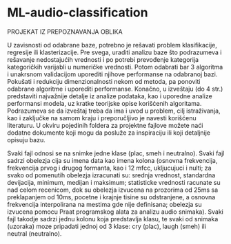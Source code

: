 # ML-audio-classification

PROJEKAT IZ PREPOZNAVANJA OBLIKA

U zavisnosti od odabrane baze, potrebno je rešavati problem klasifikacije, regresije ili klasterizacije. Pre 
svega, uraditi analizu baze što podrazumeva i rešavanje nedostajućih vrednosti i po potrebi prevođenje 
kategorija kategoričkih varijabli u numeričke vrednosti. Potom odabrati bar 3 algoritma i unakrsnom 
validacijom uporediti njihove performanse na odabranoj bazi. Pokušati i redukciju dimenzionalnosti
nekom od metoda, pa ponoviti odabrane algoritme i uporediti performanse. Konačno, u izveštaju (do 4 
str.) predstaviti najvažnije detalje iz analize podataka, kao i uporedne analize performansi modela, uz 
kratke teorijske opise korišćenih algoritama. Podrazumeva se da izveštaj treba da ima i uvod u problem, 
cilj istraživanja, kao i zaključke na samom kraju i preporučljivo je navesti korišćenu literaturu. U okviru
pojedinih foldera za projektne fajlove možete naći dodatne dokumente koji mogu da posluže za inspiraciju
ili koji detaljnije opisuju bazu.

Svaki fajl odnosi se na snimke jedne klase (plac, smeh i neutralno). Svaki fajl sadrzi obelezja cija su imena 
data kao imena kolona (osnovna frekvencija, frekvencija prvog i drugog formanta, kao i 12 mfcc, ukljucujuci i nulti;
za svako od pomenutih obelezja izracunati su: srednja vrednost, standardna devijacija, minimum, medijan i maksimum;
statisticke vrednosti racunate su nad celom recenicom, dok su obelezja izvucena na prozorima od 25ms sa preklapanjem
od 10ms, pocetne i krajnje tisine su odstranjene, a osnovna frekvencija interpolirana na mestima gde nije definisana;
obelezja su izvucena pomocu Praat programskog alata za analizu audio snimaka).
Svaki fajl takodje sadrzi jednu kolonu koja predstavlja klasu, te svaki od snimaka (uzoraka) moze pripadati
jednoj od 3 klase: cry (plac), laugh (smeh) ili neutral (neutralno).
